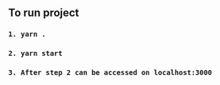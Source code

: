 ## To run project

### `1. yarn .`

### `2. yarn start`

### `3. After step 2 can be accessed on localhost:3000`
